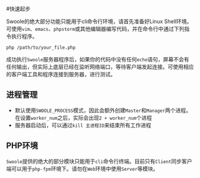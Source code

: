 #快速起步

Swoole的绝大部分功能只能用于cli命令行环境，请首先准备好Linux Shell环境。可使用`vim`、`emacs`、`phpstorm`或其他编辑器编写代码，并在命令行中通过下列指令执行程序。

```shell
php /path/to/your_file.php
```

成功执行`Swoole`服务器程序后，如果你的代码中没有任何`echo`语句，屏幕不会有任何输出，但实际上底层已经在监听网络端口，等待客户端发起连接。可使用相应的客户端工具和程序连接到服务器，进行测试。

进程管理
---
* 默认使用`SWOOLE_PROCESS`模式，因此会额外创建`Master`和`Manager`两个进程。在设置`worker_num`之后，实际会出现`2 + worker_num`个进程
* 服务器启动后，可以通过`kill 主进程ID`来结束所有工作进程

PHP环境
----
`Swoole`提供的绝大的部分模块只能用于`cli`命令行终端。目前只有`Client`同步客户端可以用于`php-fpm`环境下。请勿在`Web`环境中使用`Server`等模块。